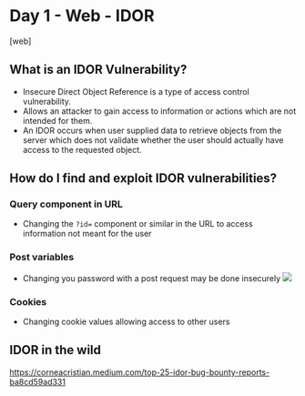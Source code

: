 # Day 1 - Web - IDOR
[web]
## What is an IDOR Vulnerability?

- Insecure Direct Object Reference is a type of access control vulnerability.
- Allows an attacker to gain access to information or actions which are not intended for them.
- An IDOR occurs when user supplied data to retrieve objects from the server which does not validate whether the user should actually have access to the requested object.

## How do I find and exploit IDOR vulnerabilities? 

### Query component in URL
- Changing the `?id=` component or similar in the URL to access information not meant for the user

### Post variables
- Changing you password with a post request may be done insecurely
![](https://i.imgur.com/2b6IrrO.png)

### Cookies
- Changing cookie values allowing access to other users 

## IDOR in the wild

https://corneacristian.medium.com/top-25-idor-bug-bounty-reports-ba8cd59ad331


